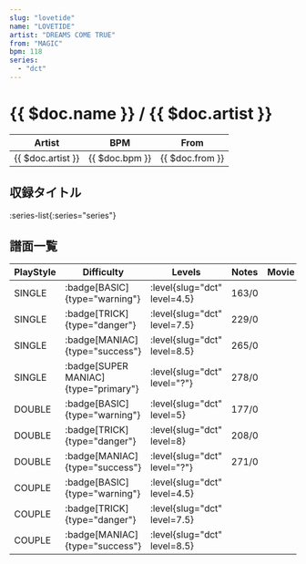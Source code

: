 ```yaml
---
slug: "lovetide"
name: "LOVETIDE"
artist: "DREAMS COME TRUE"
from: "MAGIC"
bpm: 118
series:
  - "dct"
---
```


# {{ $doc.name }} / {{ $doc.artist }}

|Artist|BPM|From|
|------|---|----|
|{{ $doc.artist }}|{{ $doc.bpm }}|{{ $doc.from }}|

## 収録タイトル

:series-list{:series="series"}

## 譜面一覧

|PlayStyle|Difficulty|Levels|Notes|Movie|
|---------|----------|------|-----|-----|
|SINGLE| :badge[BASIC]{type="warning"}|<div class="field is-grouped is-grouped-multiline"> :level{slug="dct" level=4.5}</div>|163/0||
|SINGLE| :badge[TRICK]{type="danger"}|<div class="field is-grouped is-grouped-multiline"> :level{slug="dct" level=7.5}</div>|229/0||
|SINGLE| :badge[MANIAC]{type="success"}|<div class="field is-grouped is-grouped-multiline"> :level{slug="dct" level=8.5}</div>|265/0||
|SINGLE| :badge[SUPER MANIAC]{type="primary"}|<div class="field is-grouped is-grouped-multiline"> :level{slug="dct" level="?"}</div>|278/0||
|DOUBLE| :badge[BASIC]{type="warning"}|<div class="field is-grouped is-grouped-multiline"> :level{slug="dct" level=5}</div>|177/0||
|DOUBLE| :badge[TRICK]{type="danger"}|<div class="field is-grouped is-grouped-multiline"> :level{slug="dct" level=8}</div>|208/0||
|DOUBLE| :badge[MANIAC]{type="success"}|<div class="field is-grouped is-grouped-multiline"> :level{slug="dct" level="?"}</div>|271/0||
|COUPLE| :badge[BASIC]{type="warning"}|<div class="field is-grouped is-grouped-multiline"> :level{slug="dct" level=4.5}</div>|||
|COUPLE| :badge[TRICK]{type="danger"}|<div class="field is-grouped is-grouped-multiline"> :level{slug="dct" level=7.5}</div>|||
|COUPLE| :badge[MANIAC]{type="success"}|<div class="field is-grouped is-grouped-multiline"> :level{slug="dct" level=8.5}</div>|||
